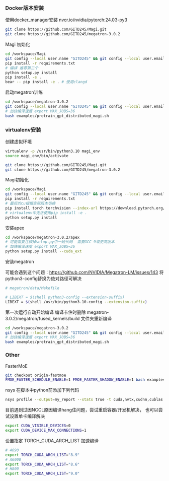 ### Docker版本安装

使用docker_manager安装 nvcr.io/nvidia/pytorch:24.03-py3

```bash
git clone https://github.com/GITD245/Magi.git
git clone https://github.com/GITD245/megatron-3.0.2
```

Magi 初始化

```bash
cd /workspace/Magi
git config --local user.name "GITD245" && git config --local user.email "2456388197@qq.com"
pip install -r requirements.txt
# 编译 推荐第二个
python setup.py install
pip install -e .
bear -- pip install -e . # 使用clangd
```

启动megatron训练

```bash
cd /workspace/megatron-3.0.2
git config --local user.name "GITD245" && git config --local user.email "2456388197@qq.com"
# 加快编译速度 export MAX_JOBS=36
bash examples/pretrain_gpt_distributed_magi.sh
```

### virtualenv安装

创建虚拟环境

```bash
virtualenv -p /usr/bin/python3.10 magi_env
source magi_env/bin/activate

git clone https://github.com/GITD245/Magi.git
git clone https://github.com/GITD245/megatron-3.0.2
```

Magi初始化

```bash
cd /workspace/Magi
git config --local user.name "GITD245" && git config --local user.email "2456388197@qq.com"
pip install -r requirements.txt
# 最后的cu根据实际版本切换
pip install torch torchvision --index-url https://download.pytorch.org/whl/cu128
# virtualenv中无法使用pip install -e .
python setup.py install
```

安装apex

```bash
cd /workspace/megatron-3.0.2/apex
# 可能需要注释掉setup.py中一段代码  需要GCC 9或更高版本
# 加快编译速度 export MAX_JOBS=36
python setup.py install --cuda_ext
```

安装megatron

可能会遇到这个问题：https://github.com/NVIDIA/Megatron-LM/issues/143
将python3-config替换为绝对路径可解决

```bash
# megatron/data/Makefile

# LIBEXT = $(shell python3-config --extension-suffix)
LIBEXT = $(shell /usr/bin/python3.10-config --extension-suffix)
```

第一次运行自动开始编译 编译卡住时删除 megatron-3.0.2/megatron/fused_kernels/build 文件夹重新编译

```bash
cd /workspace/megatron-3.0.2
git config --local user.name "GITD245" && git config --local user.email "2456388197@qq.com"
# 加快编译速度 export MAX_JOBS=36
bash examples/pretrain_gpt_distributed_magi.sh
```

### Other

FasterMoE
```bash
git checkout origin-fastmoe
FMOE_FASTER_SCHEDULE_ENABLE=1 FMOE_FASTER_SHADOW_ENABLE=1 bash examples/pretrain_gpt_distributed_faster.sh
```

nsys 在脚本中python前添加下列代码

```bash
nsys profile --output=my_report --stats true -t cuda,nvtx,cudnn,cublas --force-overwrite true \
```
目前遇到过因NCCL原因编译hang住问题，尝试重启容器/开发机解决， 也可以尝试设置单卡编译解决

```bash
export CUDA_VISIBLE_DEVICES=0
export CUDA_DEVICE_MAX_CONNECTIONS=1
```

设置指定 TORCH_CUDA_ARCH_LIST 加速编译

```bash
# 4090
export TORCH_CUDA_ARCH_LIST="8.9"
# A6000
export TORCH_CUDA_ARCH_LIST="8.6"
# H800
export TORCH_CUDA_ARCH_LIST="9.0"
```
